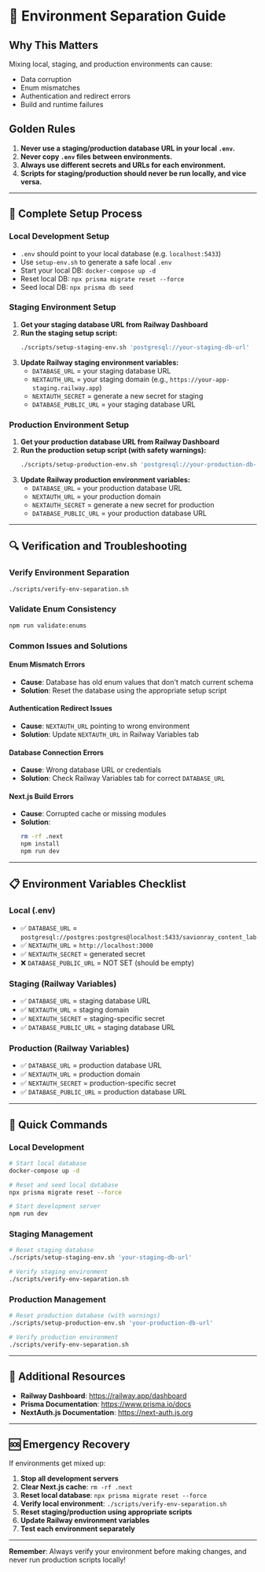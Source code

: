 # 🚨 Environment Separation Guide

## Why This Matters
Mixing local, staging, and production environments can cause:
- Data corruption
- Enum mismatches
- Authentication and redirect errors
- Build and runtime failures

## Golden Rules
1. **Never use a staging/production database URL in your local `.env`.**
2. **Never copy `.env` files between environments.**
3. **Always use different secrets and URLs for each environment.**
4. **Scripts for staging/production should never be run locally, and vice versa.**

---

## 🎯 **Complete Setup Process**

### **Local Development Setup**
- `.env` should point to your local database (e.g. `localhost:5433`)
- Use `setup-env.sh` to generate a safe local `.env`
- Start your local DB: `docker-compose up -d`
- Reset local DB: `npx prisma migrate reset --force`
- Seed local DB: `npx prisma db seed`

### **Staging Environment Setup**
1. **Get your staging database URL from Railway Dashboard**
2. **Run the staging setup script:**
   ```bash
   ./scripts/setup-staging-env.sh 'postgresql://your-staging-db-url'
   ```
3. **Update Railway staging environment variables:**
   - `DATABASE_URL` = your staging database URL
   - `NEXTAUTH_URL` = your staging domain (e.g., `https://your-app-staging.railway.app`)
   - `NEXTAUTH_SECRET` = generate a new secret for staging
   - `DATABASE_PUBLIC_URL` = your staging database URL

### **Production Environment Setup**
1. **Get your production database URL from Railway Dashboard**
2. **Run the production setup script (with safety warnings):**
   ```bash
   ./scripts/setup-production-env.sh 'postgresql://your-production-db-url'
   ```
3. **Update Railway production environment variables:**
   - `DATABASE_URL` = your production database URL
   - `NEXTAUTH_URL` = your production domain
   - `NEXTAUTH_SECRET` = generate a new secret for production
   - `DATABASE_PUBLIC_URL` = your production database URL

---

## 🔍 **Verification and Troubleshooting**

### **Verify Environment Separation**
```bash
./scripts/verify-env-separation.sh
```

### **Validate Enum Consistency**
```bash
npm run validate:enums
```

### **Common Issues and Solutions**

#### **Enum Mismatch Errors**
- **Cause**: Database has old enum values that don't match current schema
- **Solution**: Reset the database using the appropriate setup script

#### **Authentication Redirect Issues**
- **Cause**: `NEXTAUTH_URL` pointing to wrong environment
- **Solution**: Update `NEXTAUTH_URL` in Railway Variables tab

#### **Database Connection Errors**
- **Cause**: Wrong database URL or credentials
- **Solution**: Check Railway Variables tab for correct `DATABASE_URL`

#### **Next.js Build Errors**
- **Cause**: Corrupted cache or missing modules
- **Solution**: 
  ```bash
  rm -rf .next
  npm install
  npm run dev
  ```

---

## 📋 **Environment Variables Checklist**

### **Local (.env)**
- ✅ `DATABASE_URL` = `postgresql://postgres:postgres@localhost:5433/savionray_content_lab`
- ✅ `NEXTAUTH_URL` = `http://localhost:3000`
- ✅ `NEXTAUTH_SECRET` = generated secret
- ❌ `DATABASE_PUBLIC_URL` = NOT SET (should be empty)

### **Staging (Railway Variables)**
- ✅ `DATABASE_URL` = staging database URL
- ✅ `NEXTAUTH_URL` = staging domain
- ✅ `NEXTAUTH_SECRET` = staging-specific secret
- ✅ `DATABASE_PUBLIC_URL` = staging database URL

### **Production (Railway Variables)**
- ✅ `DATABASE_URL` = production database URL
- ✅ `NEXTAUTH_URL` = production domain
- ✅ `NEXTAUTH_SECRET` = production-specific secret
- ✅ `DATABASE_PUBLIC_URL` = production database URL

---

## 🚀 **Quick Commands**

### **Local Development**
```bash
# Start local database
docker-compose up -d

# Reset and seed local database
npx prisma migrate reset --force

# Start development server
npm run dev
```

### **Staging Management**
```bash
# Reset staging database
./scripts/setup-staging-env.sh 'your-staging-db-url'

# Verify staging environment
./scripts/verify-env-separation.sh
```

### **Production Management**
```bash
# Reset production database (with warnings)
./scripts/setup-production-env.sh 'your-production-db-url'

# Verify production environment
./scripts/verify-env-separation.sh
```

---

## 📖 **Additional Resources**

- **Railway Dashboard**: https://railway.app/dashboard
- **Prisma Documentation**: https://www.prisma.io/docs
- **NextAuth.js Documentation**: https://next-auth.js.org

---

## 🆘 **Emergency Recovery**

If environments get mixed up:

1. **Stop all development servers**
2. **Clear Next.js cache**: `rm -rf .next`
3. **Reset local database**: `npx prisma migrate reset --force`
4. **Verify local environment**: `./scripts/verify-env-separation.sh`
5. **Reset staging/production using appropriate scripts**
6. **Update Railway environment variables**
7. **Test each environment separately**

---

**Remember**: Always verify your environment before making changes, and never run production scripts locally! 